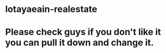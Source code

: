 # lotayaeain-realestate
<h1> Please check guys if you don't like it you can pull it down and change it.</h1>
